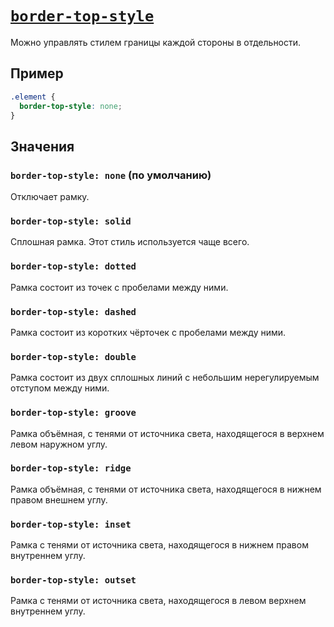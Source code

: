 # [`border-top-style`](../index.md)

Можно управлять стилем границы каждой стороны в отдельности.

## Пример

```css
.element {
  border-top-style: none;
}
```

## Значения

### `border-top-style: none` (по умолчанию)

Отключает рамку.

### `border-top-style: solid`

Сплошная рамка. Этот стиль используется чаще всего.

### `border-top-style: dotted`

Рамка состоит из точек с пробелами между ними.

### `border-top-style: dashed`

Рамка состоит из коротких чёрточек с пробелами между ними.

### `border-top-style: double`

Рамка состоит из двух сплошных линий с небольшим нерегулируемым отступом между ними.

### `border-top-style: groove`

Рамка объёмная, с тенями от источника света, находящегося в верхнем левом наружном углу.

### `border-top-style: ridge`

Рамка объёмная, с тенями от источника света, находящегося в нижнем правом внешнем углу.

### `border-top-style: inset`

Рамка с тенями от источника света, находящегося в нижнем правом внутреннем углу.

### `border-top-style: outset`

Рамка с тенями от источника света, находящегося в левом верхнем внутреннем углу.
